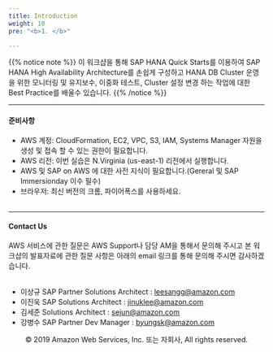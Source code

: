 ```yaml
---
title: Introduction
weight: 10
pre: "<b>1. </b>"

---
```


{{% notice note %}}
이 워크샵을 통해 SAP HANA Quick Starts를 이용하여 SAP HANA High Availability Architecture를 손쉽게 구성하고 HANA DB Cluster 운영을 위한 모니터링 및 유지보수, 이중화 테스트, Cluster 설정 변경 하는 작업에 대한 Best Practice를 배울수 있습니다.
{{% /notice %}}

---

#### 준비사항
* AWS 계정: CloudFormation, EC2, VPC, S3, IAM, Systems Manager 자원을 생성 및 접속 할 수 있는 권한이 필요합니다.<br/>
* AWS 리전: 이번 실습은 N.Virginia (us-east-1) 리전에서 실행합니다.<br/>
* AWS 및 SAP on AWS 에 대한 사전 지식이 필요합니다.(Gereral 및 SAP Immersionday 이수 필수)<br/>
* 브라우저: 최신 버전의 크롬, 파이어폭스를 사용하세요.<br/><br/>

---

#### Contact Us
AWS 서비스에 관한 질문은 AWS Support나 담당 AM을 통해서 문의해 주시고 본 워크샵의 발표자료에 관한 질문 사항은 아래의 email 링크를 통해 문의해 주시면 감사하겠습니다.<br/><br/>

* 이상규 SAP Partner Solutions Architect : leesangg@amazon.com
* 이진욱 SAP Solutions Architect : jinuklee@amazon.com
* 김세준 Solutions Architect : sejun@amazon.com
* 강병수 SAP Partner Dev Manager : byungsk@amazon.com

<p align="center">
© 2019 Amazon Web Services, Inc. 또는 자회사, All rights reserved.
</p>
